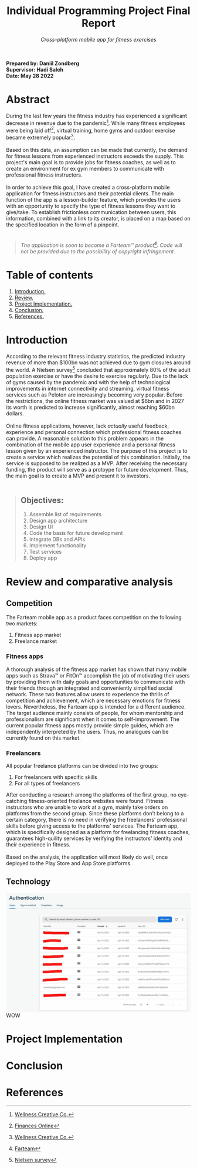 <div align="center">
  <h1>Individual Programming Project Final Report</h1>
  <i>Cross-platform mobile app for fitness exercises</i>
  </br></br></br>
</div>

<p align="left">
  <b>
    Prepared by: Daniil Zondberg </br>
    Supervisor: Hadi Saleh </br>
    Date: May 28 2022
  </b>
</p>

# Abstract
During the last few years the fitness industry has experienced a significant decrease in revenue due to the pandemic[^1].
While many fitness employees were being laid off[^2], virtual training, home gyms and outdoor exercise became extremely popular[^1]. 
</br></br>
Based on this data, an assumption can be made that currently, the demand for fitness lessons from experienced instructors exceeds the supply.
This project's main goal is to provide jobs for fitness coaches, as well as to create an environment for ex gym members
to communicate with professional fitness instructors.
</br></br>
In order to achieve this goal, I have created a cross-platform mobile application for fitness instructors and their potential clients.
The main function of the app is a lesson-builder feature, which provides the users with an opportunity to specify the type 
of fitness lessons they want to give/take. To establish frictionless communication between users, this information, 
combined with a link to its creator, is placed on a map based on the specified location in the form of a pinpoint.
</br></br>
>###### The application is soon to become a Farteam™ product[^3]. Code will not be provided due to the possibility of copyright infringement.

# Table of contents
1. [ Introduction. ](#intro) 
2. [ Review. ](#review)
3. [ Project Implementation. ](#primp)
4. [ Conclusion. ](#conc)
5. [ References. ](#ref)

<a name="intro"></a>
# Introduction
According to the relevant fitness industry statistics, the predicted industry revenue of more than $100bn was not achieved due to gym closures around the world. A Nielsen survey[^4] concluded that approximately 80% of the adult population exercise or have the desire to exercise regularly. Due to the lack of gyms caused by the pandemic and with the help of technological improvements in internet connectivity and streaming, virtual fitness services such as Peloton are increasingly becoming very popular. Before the restrictions, the online fitness market was valued at $6bn and in 2027 its worth 
is predicted to increase significantly, almost reaching $60bn dollars. 
</br></br>
Online fitness applications, however, lack *actually* useful feedback, experience and personal connection which professional fitness coaches can provide. A reasonable solution to this problem appears in the combination of the mobile app user experience and a personal fitness lesson given by an experienced instructor. 
The purpose of this project is to create a service which realizes the potential of this combination. Initially, the service is supposed to be realized as a MVP. After receiving the necessary funding, the product will serve as a protoype for future development. Thus, the main goal is to create a MVP and present it to investors.
</br></br>
>## Objectives:
>1. Assemble list of requirements
>2. Design app architecture
>3. Design UI
>4. Code the basis for future development
>5. Integrate DBs and APIs
>6. Implement functionality
>7. Test services
>8. Deploy app

<a name="review"></a>
# Review and comparative analysis
## Competition
The Farteam mobile app as a product faces competition on the following two markets:
</br>
1. Fitness app market
2. Freelance market

### Fitness apps
A thorough analysis of the fitness app market has shown that many mobile apps such as Strava™ or FitOn™ accomplish the job of motivating their users by providing them with daily goals and opportunities to communicate with their friends through an integrated and conveniently simplified social network. These two features allow users to experience the thrills of competition and achievement, which are necessary emotions for fitness lovers. Nevertheless, the Farteam app is intended for a different audience. The target audience mainly consists of people, for whom mentorship and professionalism are significant when it comes to self-improvement. The current popular fitness apps mostly provide simple guides, which are independently interpreted by the users. Thus, no analogues can be currently found on this market.

### Freelancers
All popular freelance platforms can be divided into two groups:
</br>
1. For freelancers with specific skills
2. For all types of freelancers

After conducting a research among the platforms of the first group, no eye-catching fitness-oriented freelance websites were found. Fitness instructors who are unable to work at a gym, mainly take orders on platforms from the second group. Since these platforms don’t belong to a certain category, there is no need in verifying the freelancers' professional skills before giving access to the platforms' services. The Farteam app, which is specifically designed as a platform for freelancing fitness coaches, guarantees high-quility services by verifying the instructors' identity and their experience in fitness.
</br></br>
Based on the analysis, the application will most likely do well, once deployed to the Play Store and App Store platforms.

## Technology
<img src="https://github.com/treemorse/farteam/blob/main/assets/Auth.jpg" align="left" width="512" height="326">
WOW
<br clear="left"/>

<a name="primp"></a>
# Project Implementation

<a name="conc"></a>
# Conclusion

<a name="ref"></a>
# References 
[^1]: [Wellness Creative Co.](https://www.wellnesscreatives.com/fitness-industry-statistics-growth/)
[^2]: [Finances Online](https://financesonline.com/gym-membership-statistics/#:~:text=In%202019%2C%20American%20adults%20spent,memberships%20(Finder%2C%202020).)
[^3]: [Farteam](https://farteam.club/)
[^4]: [Nielsen survey](https://emduk.org/wp-content/uploads/2018/10/Consumer-fitness-trends-Nielsen-research-2013-exec-summary.pdf?x49114)
